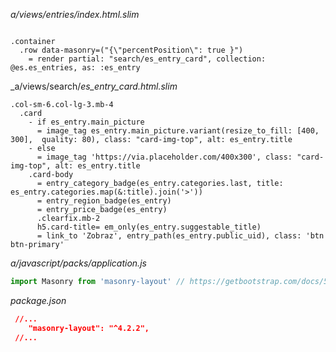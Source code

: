 

_a/views/entries/index.html.slim_

```slim

.container
  .row data-masonry=("{\"percentPosition\": true }")
    = render partial: "search/es_entry_card", collection: @es.es_entries, as: :es_entry

```


_a/views/search/_es_entry_card.html.slim_

```slim
.col-sm-6.col-lg-3.mb-4
  .card
    - if es_entry.main_picture
      = image_tag es_entry.main_picture.variant(resize_to_fill: [400, 300],  quality: 80), class: "card-img-top", alt: es_entry.title
    - else
      = image_tag 'https://via.placeholder.com/400x300', class: "card-img-top", alt: es_entry.title
    .card-body
      = entry_category_badge(es_entry.categories.last, title: es_entry.categories.map(&:title).join('>'))
      = entry_region_badge(es_entry)
      = entry_price_badge(es_entry)
      .clearfix.mb-2
      h5.card-title= em_only(es_entry.suggestable_title)
      = link_to 'Zobraz', entry_path(es_entry.public_uid), class: 'btn btn-primary'
```


_a/javascript/packs/application.js_

```js
import Masonry from 'masonry-layout' // https://getbootstrap.com/docs/5.0/examples/masonry/
```

_package.json_

```json
 //...
    "masonry-layout": "^4.2.2",
 //...
```
